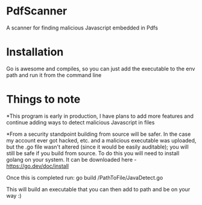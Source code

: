 # PdfScanner
A scanner for finding malicious Javascript embedded in Pdfs  

# Installation
Go is awesome and compiles, so you can just add the executable to the env path and run it from the command line

# Things to note
*This program is early in production, I have plans to add more features and continue adding ways to detect malicious Javascript in files

*From a security standpoint building from source will be safer. In the case my account ever got hacked, etc. and a malicious executable was uploaded, but the .go file wasn't altered (since it would be easily auditable); you will still be safe if you build from source. To do this you will need to install golang on your system. It can be downloaded here - https://go.dev/doc/install

Once this is completed run: go build /PathToFile/JavaDetect.go 

This will build an executable that you can then add to path and be on your way :)
